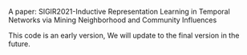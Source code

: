 A paper: SIGIR2021-Inductive Representation Learning in Temporal Networks via Mining Neighborhood and Community Influences

This code is an early version, We will update to the final version in the future.
